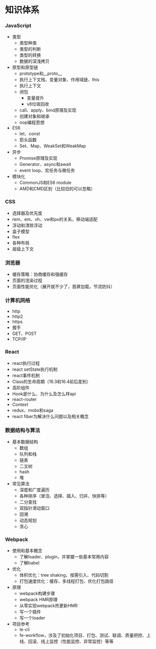 # 知识体系

### JavaScript

- 类型
  - 类型种类
  - 类型的判断
  - 类型的转换
  - 数据的深浅拷贝
- 原型和原型链
  - prototype和__proto__
  - 执行上下文栈、变量对象、作用域链、this
  - 执行上下文
  - 闭包
    - 变量提升
    - v8垃圾回收
  - call、apply、bind原理及实现
  - 创建对象和继承
  - oop编程思想
- ES6
  - let、const
  - 箭头函数
  - Set、Map、WeakSet和WeakMap
- 异步
  - Promise原理及实现
  - Generator、async和await
  - event loop、宏任务与微任务
- 模块化
  - CommonJS和ES6 module
  - AMD和CMD区别（比较旧的可以忽略）

### CSS

- 选择器及优先度
- rem、em、vh、vw和px的关系，移动端适配
- 浮动和清除浮动
- 盒子模型
- flex
- 各种布局
- 层级上下文

### 浏览器

- 缓存策略：协商缓存和强缓存
- 页面的渲染过程
- 页面性能优化（展开就不少了，首屏加载，节流防抖）

### 计算机网络

- http
- http2
- https
- 握手
- GET、POST
- TCP/IP

### React

- react执行过程
- react setState执行机制
- react事件机制
- Class的生命周期（16.3和16.4前后差别）
- 高阶组件
- Hook是什么、为什么及怎么样api
- react-router
- Context
- redux、mobx和saga
- react fiber为解决什么问题以及相关概念

### 数据结构与算法

- 基本数据结构
  - 数组
  - 队列和栈
  - 链表
  - 二叉树
  - hash
  - 堆
- 常见算法
  - 深度和广度遍历
  - 各种排序（冒泡、选择、插入、归并、快排等）
  - 二分查找
  - 双指针滑动窗口
  - 回溯
  - 动态规划
  - 贪心

### Webpack

- 使用和基本概念
  - 了解loader、plugin，并掌握一些基本常用内容
  - 了解babel
- 优化
  - 体积优化：tree shaking、按需引入、代码切割
  - 打包速度优化：缓存、多线程打包、优化打包路径
- 原理
  - webpack构建步骤
  - webpack HMR原理
  - 从零实现webpack热更新HMR
  - 写一个插件
  - 写一个loader
- 项目参考
  - le-cli
  - fe-workflow，涉及了初始化项目、打包、测试、联调、质量把控、上线、回滚、线上监控（性能监控、异常监控）等等
